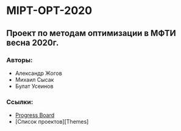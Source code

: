 # MIPT-OPT-2020
## Проект по методам оптимизации в МФТИ весна 2020г.
### Авторы:
- Александр Жогов
- Михаил Сысак
- Булат Усеинов

### Ссылки:
- [Progress Board][Board]
- [Список проектов][Themes]





[//]: # (This actually is the most platform independent comment)

  [Board]: <https://columns.me/mipt_opt_2020/mipt-opt-2020-vas>
